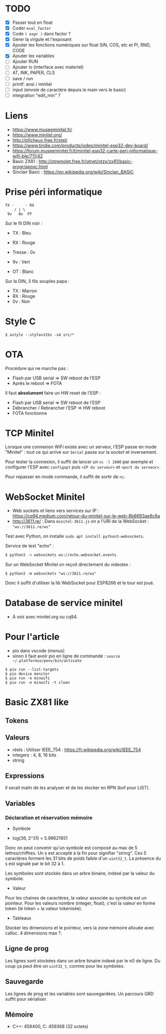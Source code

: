 # TODO

* [x] Passer tout en float
* [x] Coder `eval_factor`
* [x] Code `( expr )` dans factor ?
* [x] Gérer la virgule et l'exposant
* [x] Ajouter les fonctions numériques sur float SIN, COS, etc et PI, RND, CODE
* [x] Ajouter les variables
* [ ] Ajouter RUN
* [ ] Ajouter io (interface avec materiel)
* [ ] AT, INK, PAPER, CLS
* [ ] save / run
* [ ] printf: ansi / minitel
* [ ] input (envoie de caractère depuis le main vers le basic)
* [ ] integration "edit_min" ?

# Liens

* <https://www.museeminitel.fr/>
* <https://www.minitel.org/>
* <http://pficheux.free.fr/xtel/>
* <https://www.tindie.com/products/iodeo/minitel-esp32-dev-board/>
* <https://forum.museeminitel.fr/t/minitel-esp32-carte-peri-informatique-wifi-ble/711/42>
* Basic ZX81 : <http://otremolet.free.fr/otnet/otzx/zx81/basic-progr/appxc.html>
* Sinclair Basic : <https://en.wikipedia.org/wiki/Sinclair_BASIC>

# Prise péri informatique

```
TX -     - RX
    / | \
 9v   0v  PT
```

Sur le fil DIN noir :

* TX : Bleu
* RX : Rouge
* Tresse : 0v

* 9v : Vert
* OT : Blanc

Sur la DIN, 3 fils souples papa :

* TX : Marron
* RX : Rouge
* 0v : Noir

# Style C

```
$ astyle --style=1tbs -s4 src/*
```

# OTA

Procédure qui ne marche pas :

* Flash par USB serial => SW reboot de l'ESP
* Après le reboot => FOTA

Il faut **absolument** faire un HW reset de l'ESP :

* Flash par USB serial => SW reboot de l'ESP
* Débrancher / Rebrancher l'ESP => HW reboot
* FOTA fonctionne

# TCP Minitel

Lorsque une connexion WiFi existe avec un serveur, l'ESP passe en mode "Minitel" :
tout ce qui arrive sur `Serial` passe sur la _socket_ et inversement.

Pour tester la connexion, il suffit de lancer un `nc -l 2000` par exemple et
configurer l'ESP avec `configopt` puis `<IP du serveur>` et `<port du serveur>`.

Pour repasser en mode commande, il suffit de sortir de `nc`.

# WebSocket Minitel

* Web sockets et liens vers services sur IP :
<https://cq94.medium.com/retour-du-minitel-sur-le-web-8b8693ae8c6a>
* <http://3611.re/> : Dans `minitel-3611.js` on a l'URI de la WebSocket :
  `"ws://3611.re/ws"`

Test avec Python, on installe `sudo apt install python3-websockets`.

Service de test "echo" :

```sh
$ python3 -m websockets ws://echo.websocket.events
```

Sur un WebSocket Minitel on reçoit directement du videotex :

```
$ python3 -m websockets "ws://3611.re/ws"
```

Donc il suffit d'utiliser la lib WebSocket pour ESP8266 et le tour est joué.

# Database de service minitel

* À voir avec minitel.org ou cq94.

# Pour l'article

* pio dans vscode (menus)
* sinon il faut avoir pio en ligne de commande : `source ~/.platformio/penv/bin/activate`

```
$ pio run --list-targets
$ pio device monitor
$ pio run -e minwifi
$ pio run -e minwifi -t clean
```

# Basic ZX81 like

## Tokens

## Valeurs

* réels : Utiliser IEEE_754 : <https://fr.wikipedia.org/wiki/IEEE_754>
* integers : 4, 8, 16 bits
* string

## Expressions

Il serait malin de les analyser et de les stocker en RPN (bof pour LIST).

## Variables

### Déclaration et réservation mémoire

* Symbole

- log(36, 2^31) = 5.99621851

Donc on peut convenir qu'un symbole est composé au max de 5 lettres/chiffres. Un
`$` est accepté à la fin pour signifier "string". Ces 5 caractères forment les 31
bits de poids faible d'un `uint32_t`. La présence du `$` est signalé par le bit
32 à 1.

Les symboles sont stockés dans un arbre binaire, indexé par la valeur du
symbole.

* Valeur

Pour les chaines de caractères, la valeur associée au symbole est un
pointeur. Pour les valeurs nombre (integer, float), c'est la valeur en forme
token (le token + la valeur tokenisée).

* Tableaux

Stocker les dimensions et le pointeur, vers la zone mémoire allouée avec calloc.
4  dimensions max ?.


## Ligne de prog

Les lignes sont stockées dans un arbre binaire indexé par le n0 de ligne. Du
coup ça peut être un `uint32_t`, comme pour les symboles.

## Sauvegarde

Les lignes de prog et les variables sont sauvegardées. Un parcours GRD suffit
pour sérialiser.


## Mémoire

* C++: 459400, C: 459368 (32 octets)
